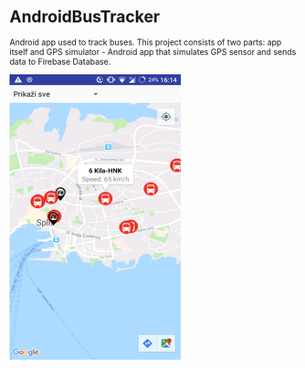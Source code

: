 # AndroidBusTracker
<p>Android app used to track buses. This project consists of two parts: app itself and GPS simulator - Android app that simulates GPS sensor and sends data to Firebase Database.</p>
<img src="https://raw.githubusercontent.com/tony172/AndroidBusTracker/master/Screenshot_20180726-161418.png" width="300" height="500">
